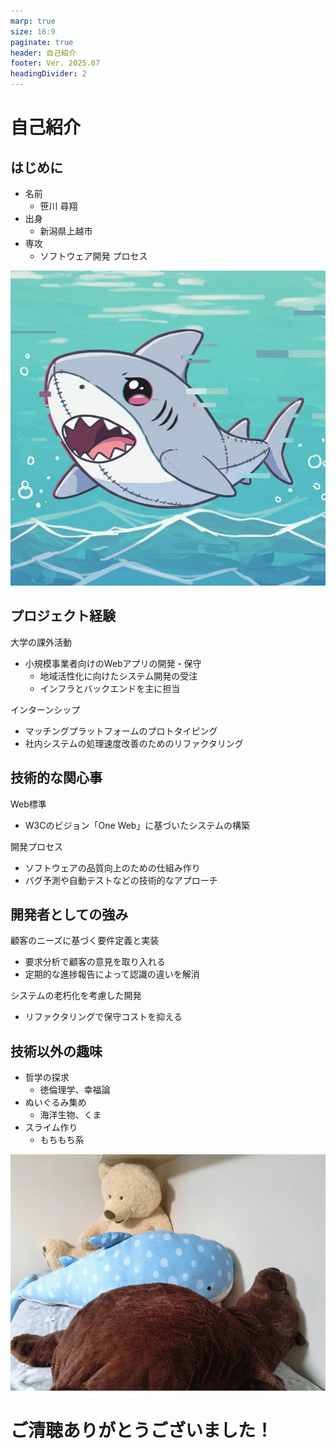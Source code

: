 ```yaml
---
marp: true
size: 16:9
paginate: true
header: 自己紹介
footer: Ver. 2025.07
headingDivider: 2
---
```


# 自己紹介
<!--
_class: lead
_paginate: false
_header: ""
-->

## はじめに
- 名前
  - 笹川 尋翔
- 出身
  - 新潟県上越市
- 専攻
  - ソフトウェア開発
    プロセス

![bg right](images/internet_shark.png)

## プロジェクト経験
大学の課外活動
- 小規模事業者向けのWebアプリの開発・保守
  - 地域活性化に向けたシステム開発の受注
  - インフラとバックエンドを主に担当

インターンシップ
- マッチングプラットフォームのプロトタイピング
- 社内システムの処理速度改善のためのリファクタリング

## 技術的な関心事
Web標準
- W3Cのビジョン「One Web」に基づいたシステムの構築

開発プロセス
- ソフトウェアの品質向上のための仕組み作り
- バグ予測や自動テストなどの技術的なアプローチ


## 開発者としての強み
顧客のニーズに基づく要件定義と実装
- 要求分析で顧客の意見を取り入れる
- 定期的な進捗報告によって認識の違いを解消

システムの老朽化を考慮した開発
- リファクタリングで保守コストを抑える

## 技術以外の趣味
- 哲学の探求
  - 徳倫理学、幸福論
- ぬいぐるみ集め
  - 海洋生物、くま
- スライム作り
  - もちもち系

![bg right w:600](images/plush_toys.jpg)

# ご清聴ありがとうございました！
<!--
_class: lead
_header: ""
-->
